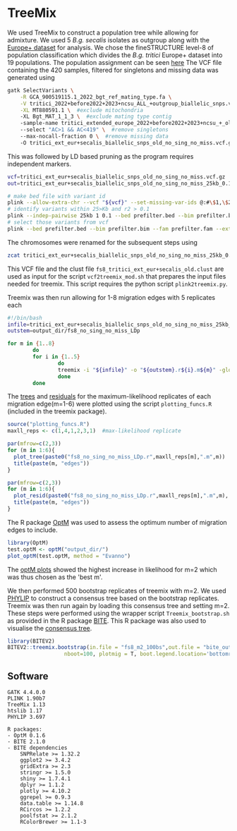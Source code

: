 # TreeMix
We used TreeMix to construct a population tree while allowing for admixture. We used 5 _B.g. secalis_ isolates as outgroup along with the [Europe+ dataset](../Datasets/Datasets.md) for analysis. We chose the fineSTRUCTURE level-8 of population classification which divides the _B.g. tritici_ Europe+ dataset into 19 populations. The population assignment can be seen [here](fs8_tritici_ext_eur+secalis_old.clust) The VCF file containing the 420 samples, filtered for singletons and missing data was generated using
```bash
gatk SelectVariants \
    -R GCA_900519115.1_2022_bgt_ref_mating_type.fa \
    -V tritici_2022+before2022+2023+ncsu_ALL_+outgroup_biallelic_snps.vcf.gz \
    -XL MT880591.1 \  #exclude mitochondria
    -XL Bgt_MAT_1_1_3 \  #exclude mating type contig
    -sample-name tritici_extended_europe_2022+before2022+2023+ncsu_+_old_rye.args \  #list of samples to include
    --select "AC>1 && AC<419" \  #remove singletons
    --max-nocall-fraction 0 \  #remove missing data
    -O tritici_ext_eur+secalis_biallelic_snps_old_no_sing_no_miss.vcf.gz
```
This was followed by LD based pruning as the program requires independent markers.
```bash
vcf=tritici_ext_eur+secalis_biallelic_snps_old_no_sing_no_miss.vcf.gz
out=tritici_ext_eur+secalis_biallelic_snps_old_no_sing_no_miss_25kb_0.1_LDp

# make bed file with variant id
plink --allow-extra-chr --vcf "${vcf}" --set-missing-var-ids @:#\$1,\$2 --make-bed --double-id --out prefilter --threads 2
# identify variants within 25>Kb and r2 > 0.1
plink --indep-pairwise 25kb 1 0.1 --bed prefilter.bed --bim prefilter.bim --fam prefilter.fam --double-id --allow-extra-chr --threads 2  --out $out
# select those variants from vcf
plink --bed prefilter.bed --bim prefilter.bim --fam prefilter.fam --extract "${out}.prune.in" --recode vcf-iid bgz --out $out --double-id --allow-extra-chr --threads 2
```
The chromosomes were renamed for the subsequent steps using
``` bash
zcat tritici_ext_eur+secalis_biallelic_snps_old_no_sing_no_miss_25kb_0.1_LDp.vcf.gz | sed 's/LR0269[0-9][0-9].1_chr//g' > tritici_ext_eur+secalis_biallelic_snps_old_no_sing_no_miss_25kb_0.1_LDp_renamed_chr.vcf && bgzip tritici_ext_eur+secalis_biallelic_snps_old_no_sing_no_miss_25kb_0.1_LDp_renamed_chr.vcf && tabix -p vcf tritici_ext_eur+secalis_biallelic_snps_old_no_sing_no_miss_25kb_0.1_LDp_renamed_chr.vcf.gz
```
This VCF file and the clust file `fs8_tritici_ext_eur+secalis_old.clust` are used as input for the script `vcf2treemix_mod.sh` that prepares the input files needed for treemix. This script requires the python script `plink2treemix.py`.

Treemix was then run allowing for 1-8 migration edges with 5 replicates each
```bash
#!/bin/bash  
infile=tritici_ext_eur+secalis_biallelic_snps_old_no_sing_no_miss_25kb_0.1_LDp_renamed_chr.treemix.frq.gz
outstem=output_dir/fs8_no_sing_no_miss_LDp

for m in {1..8}
        do
        for i in {1..5}
                do
                treemix -i "${infile}" -o "${outstem}.r${i}.m${m}" -global -m ${m} -root secalis -bootstrap -k 500 -seed ${RANDOM}
                done
        done
```
The [trees](fs8_m1-6_maxLL_tree.pdf) and [residuals](fs8_m1-6_maxLL_residuals.pdf) for the maximum-likelihood replicates of each migration edge(m=1-6) were plotted using the script `plotting_funcs.R` (included in the treemix package).
```R
source("plotting_funcs.R")
maxll_reps <- c(1,4,1,2,3,1)  #max-likelihood replicate

par(mfrow=c(2,3))
for (m in 1:6){
  plot_tree(paste0("fs8_no_sing_no_miss_LDp.r",maxll_reps[m],".m",m))
  title(paste(m, "edges"))
}

par(mfrow=c(2,3))
for (m in 1:6){
  plot_resid(paste0("fs8_no_sing_no_miss_LDp.r",maxll_reps[m],".m",m), "pops_fs8", cex = 0.8)
  title(paste(m, "edges"))
}
```

The R package [OptM](https://cran.r-project.org/web/packages/OptM/index.html) was used to assess the optimum number of migration edges to include. 
```R
library(OptM)
test.optM <- optM("output_dir/")
plot_optM(test.optM, method = "Evanno")
```
The [optM plots](optM_plots.pdf) showed the highest increase in likelihood for m=2 which was thus chosen as the 'best m'. 

We then performed 500 bootstrap replicates of treemix with m=2. We used [PHYLIP](https://phylipweb.github.io/phylip/) to construct a consensus tree based on the bootstrap replicates. Treemix was then run again by loading this consensus tree and setting m=2. These steps were performed using the wrapper script `Treemix_bootstrap.sh` as provided in the R package [BITE](https://github.com/marcomilanesi/BITE). This R package was also used to visualise the [consensus tree](fs8_m2_bs100_cons_tree.pdf).
```R
library(BITEV2)
BITEV2::treemix.bootstrap(in.file = "fs8_m2_100bs",out.file = "bite_out_m2",phylip.file = "fs8_m2_100bs_outtree.newick",
                  nboot=100, plotmig = T, boot.legend.location='bottomright')

```
## Software
```
GATK 4.4.0.0
PLINK 1.90b7
TreeMix 1.13
htslib 1.17
PHYLIP 3.697

R packages:
- OptM 0.1.6
- BITE 2.1.0
- BITE dependencies
    SNPRelate >= 1.32.2
    ggplot2 >= 3.4.2
    gridExtra >= 2.3
    stringr >= 1.5.0
    shiny >= 1.7.4.1
    dplyr >= 1.1.2
    plotly >= 4.10.2
    ggrepel >= 0.9.3
    data.table >= 1.14.8
    RCircos >= 1.2.2
    poolfstat >= 2.1.2
    RColorBrewer >= 1.1-3
```
